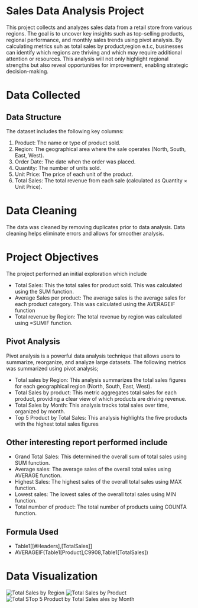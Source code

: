 # Sales Data Analysis Project
This project collects and analyzes sales data from a retail store from various regions. The goal is to uncover key insights such as top-selling products, regional performance, and monthly sales trends using pivot analysis. By calculating metrics suh as total sales by product,region e.t.c, businesses can identify which regions are thriving and which may require additional attention or resources. This analysis will not only highlight regional strengths but also reveal opportunities for improvement, enabling strategic decision-making.

# Data Collected
## Data Structure
The dataset includes the following key columns:
1. Product: The name or type of product sold.
2. Region: The geographical area where the sale operates (North, South, East, West).
3. Order Date: The date when the order was placed.
4. Quantity: The number of units sold.
5. Unit Price: The price of each unit of the product.
6. Total Sales: The total revenue from each sale (calculated as Quantity × Unit Price).

# Data Cleaning
The data was cleaned by removing duplicates prior to data analysis. Data cleaning helps eliminate errors and allows for smoother analysis.

# Project Objectives
The project performed an initial exploration which include
- Total Sales: This the total sales for product sold. This was calculated using the SUM function.
- Average Sales per product: The average sales is the average sales for each product category. This was calculated using the AVERAGEIF function
- Total revenue by Region: The total revenue by region was calculated using =SUMIF function.

## Pivot Analysis
Pivot analysis is a powerful data analysis technique that allows users to summarize, reorganize, and analyze large datasets. The following metrics was summarized using pivot analysis;
- Total sales by Region: This analysis summarizes the total sales figures for each geographical region (North, South, East, West).
- Total Sales by product: This metric aggregates total sales for each product, providing a clear view of which products are driving revenue. 
- Total Sales by Month: This analysis tracks total sales over time, organized by month.
- Top 5 Product by Total Sales: This analysis highlights the five products with the highest total sales figures

## Other interesting report performed include
- Grand Total Sales: This determined the overall sum of total sales using SUM function.
- Average sales: The average sales of the overall total sales using AVERAGE function.
- Highest Sales: The highest sales of the overall total sales using MAX function.
- Lowest sales: The lowest sales of the overall total sales using MIN function.
- Total number of product: The total number of products uaing COUNTA function.
## Formula Used
- Table1[[#Headers],[TotalSales]]
- AVERAGEIF(Table1[Product],C9908,Table1[TotalSales])

# Data Visualization
![Total Sales by Region](https://github.com/user-attachments/assets/ab8c799a-74d9-4ae3-8783-d20aef091506)
![Total Sales by Product](https://github.com/user-attachments/assets/c514376d-8c6c-4936-acd6-0eb236044a4b)
![Total S![Top 5 Product by Total Sales](https://github.com/user-attachments/assets/d60abf6f-1bb4-4c7c-8a9e-1c1df6708d46)
ales by Month](https://github.com/user-attachments/assets/3bcd0a25-eee8-42af-b8ed-21b50f094546)

